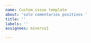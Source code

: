 ```yaml
---
name: Custom issue template
about: 'solo comentarios positivos '
title: ''
labels: ''
assignees: minervo1

---
```



